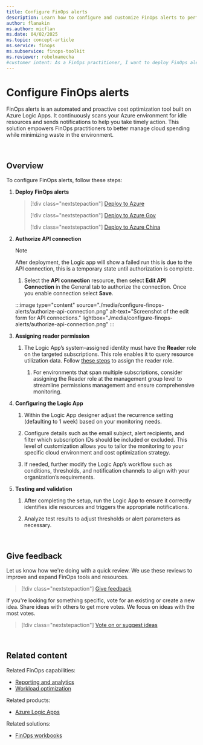 ```yaml
---
title: Configure FinOps alerts 
description: Learn how to configure and customize FinOps alerts to perform notifications and actions based on your organizational needs.
author: flanakin
ms.author: micflan
ms.date: 04/02/2025
ms.topic: concept-article
ms.service: finops
ms.subservice: finops-toolkit
ms.reviewer: robelmamecha
#customer intent: As a FinOps practitioner, I want to deploy FinOps alerts to detect idle resources.
---
```


<!-- markdownlint-disable-next-line MD025 -->
# Configure FinOps alerts

FinOps alerts is an automated and proactive cost optimization tool built on Azure Logic Apps. It continuously scans your Azure environment for idle resources and sends notifications to help you take timely action. This solution empowers FinOps practitioners to better manage cloud spending while minimizing waste in the environment.

<br>

## Overview

To configure FinOps alerts, follow these steps:

1. **Deploy FinOps alerts**

   > [!div class="nextstepaction"]
   > [Deploy to Azure](https://portal.azure.com/#create/Microsoft.Template/uri/https%3A%2F%2Fmicrosoft.github.io%2Ffinops-toolkit%2Fdeploy%2Ffinops-alerts-latest.json/createUIDefinitionUri/https%3A%2F%2Fmicrosoft.github.io%2Ffinops-toolkit%2Fdeploy%2Ffinops-alerts-latest.ui.json)
   >
   > [!div class="nextstepaction"]
   > [Deploy to Azure Gov](https://portal.azure.us/#create/Microsoft.Template/uri/https%3A%2F%2Fmicrosoft.github.io%2Ffinops-toolkit%2Fdeploy%2Ffinops-alerts-latest.json/createUIDefinitionUri/https%3A%2F%2Fmicrosoft.github.io%2Ffinops-toolkit%2Fdeploy%2Ffinops-alerts-latest.ui.json)
   >
   > [!div class="nextstepaction"]
   > [Deploy to Azure China](https://portal.azure.cn/#create/Microsoft.Template/uri/https%3A%2F%2Fmicrosoft.github.io%2Ffinops-toolkit%2Fdeploy%2Ffinops-alerts-latest.json/createUIDefinitionUri/https%3A%2F%2Fmicrosoft.github.io%2Ffinops-toolkit%2Fdeploy%2Ffinops-alerts-latest.ui.json)
  
2. **Authorize API connection**

    > [!NOTE]
    > After deployment, the Logic app will show a failed run this is due to the API connection, this is a temporary state until authorization is complete.

   1. Select the **API connection** resource, then select **Edit API   Connection** in the General tab to authorize the connection. Once you enable connection select **Save**.

    :::image type="content" source="./media/configure-finops-alerts/authorize-api-connection.png" alt-text="Screenshot of the edit form for API connections." lightbox="./media/configure-finops-alerts/authorize-api-connection.png" :::

3. **Assigning reader permission**

    1. The Logic App’s system-assigned identity must have the **Reader** role on the targeted subscriptions. This role enables it to query resource utilization data. Follow [these steps](/azure/role-based-access-control/role-assignments-portal-managed-identity#system-assigned-managed-identity) to assign the reader role.

        1. For environments that span multiple subscriptions, consider assigning the Reader role at the management group level to streamline permissions management and ensure comprehensive monitoring.

4. **Configuring the Logic App**

    1. Within the Logic App designer adjust the recurrence setting (defaulting to 1 week) based on your monitoring needs.
  
    2. Configure details such as the email subject, alert recipients, and filter which subscription IDs should be included or excluded. This level of customization allows you to tailor the monitoring to your specific cloud environment and cost optimization strategy.

    3. If needed, further modify the Logic App’s workflow such as conditions, thresholds, and notification channels to align with your organization’s requirements.

5. **Testing and validation**

    1. After completing the setup, run the Logic App to ensure it correctly identifies idle resources and triggers the appropriate notifications.

    2. Analyze test results to adjust thresholds or alert parameters as necessary.

<br>

## Give feedback

Let us know how we're doing with a quick review. We use these reviews to improve and expand FinOps tools and resources.

> [!div class="nextstepaction"]
> [Give feedback](https://portal.azure.com/#view/HubsExtension/InProductFeedbackBlade/extensionName/FinOpsToolkit/cesQuestion/How%20easy%20or%20hard%20is%20it%20to%20use%20FinOps%20alerts%3F/cvaQuestion/How%20valuable%20are%20FinOps%20alerts%3F/surveyId/FTK0.10/bladeName/Alerts/featureName/Overview)

If you're looking for something specific, vote for an existing or create a new idea. Share ideas with others to get more votes. We focus on ideas with the most votes.

> [!div class="nextstepaction"]
> [Vote on or suggest ideas](https://github.com/microsoft/finops-toolkit/issues?q=is%3Aissue%20is%3Aopen%20label%3A%22Tool%3A%20FinOps%20alerts%22%20sort%3Areactions-%2B1-desc)

<br>

## Related content

Related FinOps capabilities:

- [Reporting and analytics](../../framework/understand/reporting.md)
- [Workload optimization](../../framework/optimize/workloads.md)

Related products:

- [Azure Logic Apps](/azure/logic-apps/)

Related solutions:

- [FinOps workbooks](../workbooks/finops-workbooks-overview.md)
  
<br>
